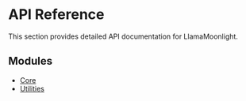 # API Reference

This section provides detailed API documentation for LlamaMoonlight.

## Modules

- [Core](core.md)
- [Utilities](utilities.md)
